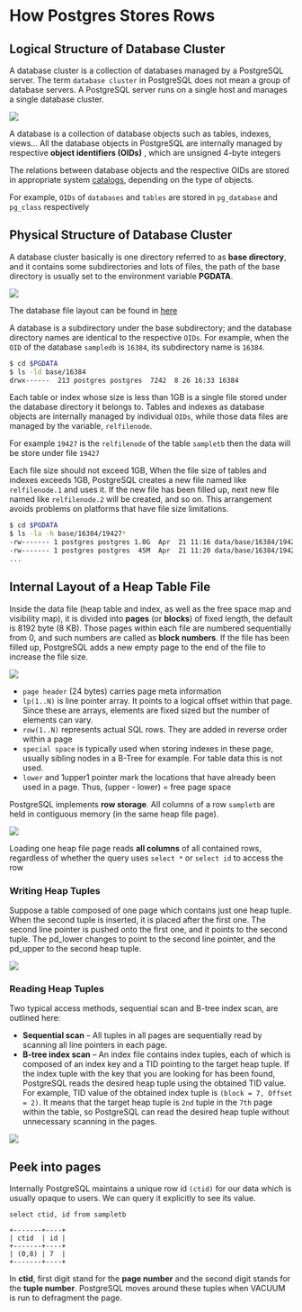 # How Postgres Stores Rows

## Logical Structure of Database Cluster

A database cluster is a collection of databases managed by a PostgreSQL server. The term `database cluster` in PostgreSQL does not mean a group of database servers. A PostgreSQL server runs on a single host and manages a single database cluster.

![](https://user-images.githubusercontent.com/17776979/194694319-47f53feb-71eb-4fd5-bb53-7d76a8f29ded.png)

A database is a collection of database objects such as tables, indexes, views... All the database objects in PostgreSQL are internally managed by respective **object identifiers (OIDs)** , which are unsigned 4-byte integers

The relations between database objects and the respective OIDs are stored in appropriate system [catalogs](https://www.postgresql.org/docs/current/catalogs.html), depending on the type of objects.

For example, `OIDs` of `databases` and `tables` are stored in `pg_database` and `pg_class` respectively

## Physical Structure of Database Cluster

A database cluster basically is one directory referred to as **base directory**, and it contains some subdirectories and lots of files, the path of the base directory is usually set to the environment variable **PGDATA**.

![](https://user-images.githubusercontent.com/17776979/194694740-1dcb154e-0792-4eb9-b39b-c0e6b3aad819.png)

The database file layout can be found in [here](https://www.postgresql.org/docs/current/storage-file-layout.html)

A database is a subdirectory under the base subdirectory; and the database directory names are identical to the respective `OIDs`. For example, when the `OID` of the database `sampledb` is `16384`, its subdirectory name is `16384`.

```bash
$ cd $PGDATA
$ ls -ld base/16384
drwx------  213 postgres postgres  7242  8 26 16:33 16384
```

Each table or index whose size is less than 1GB is a single file stored under the database directory it belongs to. Tables and indexes as database objects are internally managed by individual `OIDs`, while those data files are managed by the variable, `relfilenode`.

For example `19427` is the `relfilenode` of the table `sampletb` then the data will be store under file `19427`

Each file size should not exceed 1GB, When the file size of tables and indexes exceeds 1GB, PostgreSQL creates a new file named like `relfilenode.1` and uses it. If the new file has been filled up, next new file named like `relfilenode.2` will be created, and so on. This arrangement avoids problems on platforms that have file size limitations.

```bash
$ cd $PGDATA
$ ls -la -h base/16384/19427*
-rw------- 1 postgres postgres 1.0G  Apr  21 11:16 data/base/16384/19427
-rw------- 1 postgres postgres  45M  Apr  21 11:20 data/base/16384/19427.1
...
```

## Internal Layout of a Heap Table File

Inside the data file (heap table and index, as well as the free space map and visibility map), it is divided into **pages** (or **blocks**) of fixed length, the default is 8192 byte (8 KB). Those pages within each file are numbered sequentially from 0, and such numbers are called as **block numbers**. If the file has been filled up, PostgreSQL adds a new empty page to the end of the file to increase the file size.

![](https://user-images.githubusercontent.com/17776979/194695442-dc4619f9-94f9-4d53-bb26-e5017e4521c3.png)

- `page header` (24 bytes) carries page meta information
- `lp(1..N)` is line pointer array. It points to a logical offset within that page. Since these are arrays, elements are fixed sized but the number of elements can vary.
- `row(1..N)` represents actual SQL rows. They are added in reverse order within a page
- `special space` is typically used when storing indexes in these page, usually sibling nodes in a B-Tree for example. For table data this is not used.
- `lower` and 1upper1 pointer mark the locations that have already been used in a page. Thus, (upper - lower) = free page space

PostgreSQL implements **row storage**. All columns of a row `sampletb` are held in contiguous memory (in the same heap file page).

![](https://user-images.githubusercontent.com/17776979/194696419-57e02696-6c38-458e-9cc5-d6a62fbe99e6.png)

Loading one heap file page reads **all columns** of all contained rows, regardless of whether the query uses `select *` or `select id` to access the row

### Writing Heap Tuples

Suppose a table composed of one page which contains just one heap tuple. When the second tuple is inserted, it is placed after the first one. The second line pointer is pushed onto the first one, and it points to the second tuple. The pd_lower changes to point to the second line pointer, and the pd_upper to the second heap tuple.

![](https://user-images.githubusercontent.com/17776979/194695830-c9937cb6-4908-4973-9575-df9a45c2733f.png)

### Reading Heap Tuples

Two typical access methods, sequential scan and B-tree index scan, are outlined here:

- **Sequential scan** – All tuples in all pages are sequentially read by scanning all line pointers in each page.
- **B-tree index scan** – An index file contains index tuples, each of which is composed of an index key and a TID pointing to the target heap tuple. If the index tuple with the key that you are looking for has been found, PostgreSQL reads the desired heap tuple using the obtained TID value. For example, TID value of the obtained index tuple is `(block = 7, Offset = 2)`. It means that the target heap tuple is `2nd` tuple in the `7th` page within the table, so PostgreSQL can read the desired heap tuple without unnecessary scanning in the pages.

![](https://user-images.githubusercontent.com/17776979/194695890-f43be3b4-89a7-440c-bcad-d08e67ffeefc.png)

## Peek into pages

Internally PostgreSQL maintains a unique row id `(ctid)` for our data which is usually opaque to users. We can query it explicitly to see its value.

```
select ctid, id from sampletb

+-------+----+
| ctid  | id |
+-------+----+
| (0,8) | 7  |
+-------+----+
```

In **ctid**, first digit stand for the **page number** and the second digit stands for the **tuple number**. PostgreSQL moves around these tuples when VACUUM is run to defragment the page.
